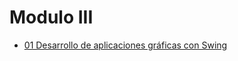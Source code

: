 # Modulo III

* [01 Desarrollo de aplicaciones gráficas con Swing](/temarios/000_Java_Profesional_SE/ModuloIII/01_Aplicaciones_Graficas_Swift.md)
